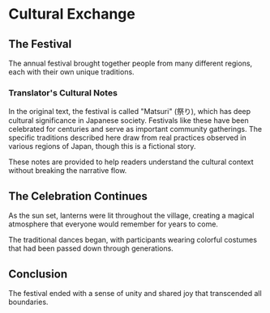 # Cultural Exchange

## The Festival

The annual festival brought together people from many different regions, each with their own unique traditions.

### Translator's Cultural Notes

In the original text, the festival is called "Matsuri" (祭り), which has deep cultural significance in Japanese society. Festivals like these have been celebrated for centuries and serve as important community gatherings. The specific traditions described here draw from real practices observed in various regions of Japan, though this is a fictional story.

These notes are provided to help readers understand the cultural context without breaking the narrative flow.

## The Celebration Continues

As the sun set, lanterns were lit throughout the village, creating a magical atmosphere that everyone would remember for years to come.

The traditional dances began, with participants wearing colorful costumes that had been passed down through generations.

## Conclusion

The festival ended with a sense of unity and shared joy that transcended all boundaries.
